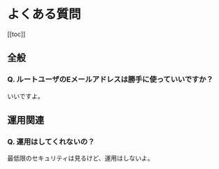 # よくある質問

[[toc]]

## 全般

### Q. ルートユーザのEメールアドレスは勝手に使っていいですか？
いいですよ。

## 運用関連

### Q. 運用はしてくれないの？
最低限のセキュリティは見るけど、運用はしないよ。
